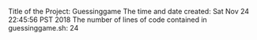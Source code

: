 Title of the Project: Guessinggame
The time and date created: Sat Nov 24 22:45:56 PST 2018
The number of lines of code contained in guessinggame.sh: 24
